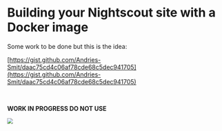 # Building your Nightscout site with a Docker image

Some work to be done but this is the idea:

[https://gist.github.com/Andries-Smit/daac75cd4c06af78cde68c5dec941705](https://gist.github.com/Andries-Smit/daac75cd4c06af78cde68c5dec941705)

</br>

**WORK IN PROGRESS DO NOT USE**

<img src="../../img/WIP.png" style="zoom:80%;" />

</br>
